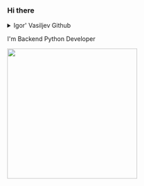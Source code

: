 ### Hi there

<details>
    <summary>Igor' Vasiljev Github</summary>
    <p>
        <img align="left" src="https://github-readme-stats.vercel.app/api?locale=pt-br&username=carlos3g&theme=radical&show_icons=true&include_all_commits=true">

        <img align="right" src="https://github-readme-stats.vercel.app/api/top-langs?locale=pt-br&username=carlos3g&theme=radical">
    </p>
</details>

<div style="float: left; clear: none;">
  <p>I'm Backend Python Developer</p>
  <div id="header" align="right">
    <img src="https://media.giphy.com/media/v1.Y2lkPTc5MGI3NjExZGw1YTlsanBzbHc3NzJlNWx5dXl3d2hsamppaDBpcTI0YmV6eXdobSZlcD12MV9pbnRlcm5hbF9naWZfYnlfaWQmY3Q9Zw/1JBcr13iVzRvO/giphy.gif" width="300"/>
  </div>
</div>
